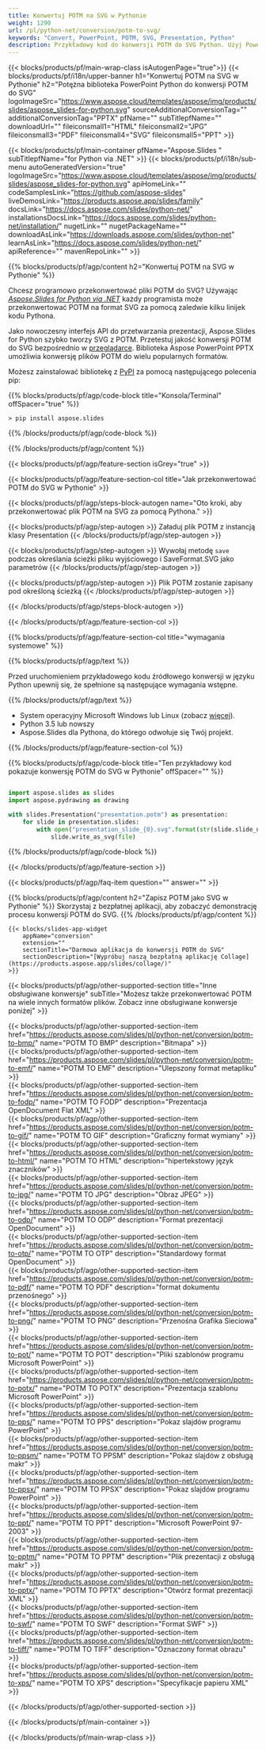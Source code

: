 ```yaml
---
title: Konwertuj POTM na SVG w Pythonie
weight: 1290
url: /pl/python-net/conversion/potm-to-svg/ 
keywords: "Convert, PowerPoint, POTM, SVG, Presentation, Python"
description: Przykładowy kod do konwersji POTM do SVG Python. Użyj PowerPoint Python API do wsadowej konwersji plików POTM do plików SVG.
---
```


{{< blocks/products/pf/main-wrap-class isAutogenPage="true">}}
{{< blocks/products/pf/i18n/upper-banner h1="Konwertuj POTM na SVG w Pythonie" h2="Potężna biblioteka PowerPoint Python do konwersji POTM do SVG" logoImageSrc="https://www.aspose.cloud/templates/aspose/img/products/slides/aspose_slides-for-python.svg" sourceAdditionalConversionTag="" additionalConversionTag="PPTX" pfName="" subTitlepfName="" downloadUrl="" fileiconsmall1="HTML" fileiconsmall2="JPG" fileiconsmall3="PDF" fileiconsmall4="SVG" fileiconsmall5="PPT" >}}

{{< blocks/products/pf/main-container pfName="Aspose.Slides " subTitlepfName="for Python via .NET" >}}
{{< blocks/products/pf/i18n/sub-menu autoGeneratedVersion="true" logoImageSrc="https://www.aspose.cloud/templates/aspose/img/products/slides/aspose_slides-for-python.svg" apiHomeLink="" codeSamplesLink="https://github.com/aspose-slides" liveDemosLink="https://products.aspose.app/slides/family" docsLink="https://docs.aspose.com/slides/python-net/" installationsDocsLink="https://docs.aspose.com/slides/python-net/installation/" nugetLink="" nugetPackageName="" downloadAsLink="https://downloads.aspose.com/slides/python-net" learnAsLink="https://docs.aspose.com/slides/python-net/" apiReference="" mavenRepoLink="" >}}

{{% blocks/products/pf/agp/content h2="Konwertuj POTM na SVG w Pythonie" %}}

Chcesz programowo przekonwertować pliki POTM do SVG? Używając [*Aspose.Slides for Python via .NET*](https://products.aspose.com/slides/pl/python-net/) każdy programista może przekonwertować POTM na format SVG za pomocą zaledwie kilku linijek kodu Pythona.

Jako nowoczesny interfejs API do przetwarzania prezentacji, Aspose.Slides for Python szybko tworzy SVG z POTM. Przetestuj jakość konwersji POTM do SVG bezpośrednio w [przeglądarce](https://products.aspose.app/slides/conversion). Biblioteka Aspose PowerPoint PPTX umożliwia konwersję plików POTM do wielu popularnych formatów.

Możesz zainstalować bibliotekę z [PyPI](https://pypi.org/project/Aspose.Slides/) za pomocą następującego polecenia pip:

{{% blocks/products/pf/agp/code-block title="Konsola/Terminal" offSpacer="true" %}}

```console
> pip install aspose.slides

```

{{% /blocks/products/pf/agp/code-block %}}

{{% /blocks/products/pf/agp/content %}}

{{< blocks/products/pf/agp/feature-section isGrey="true" >}}

{{< blocks/products/pf/agp/feature-section-col title="Jak przekonwertować POTM do SVG w Pythonie" >}}

{{< blocks/products/pf/agp/steps-block-autogen name="Oto kroki, aby przekonwertować plik POTM na SVG za pomocą Pythona." >}}

{{< blocks/products/pf/agp/step-autogen >}}
Załaduj plik POTM z instancją klasy Presentation
{{< /blocks/products/pf/agp/step-autogen >}}

{{< blocks/products/pf/agp/step-autogen >}}
Wywołaj metodę `save` podczas określania ścieżki pliku wyjściowego i SaveFormat.SVG jako parametrów
{{< /blocks/products/pf/agp/step-autogen >}}

{{< blocks/products/pf/agp/step-autogen >}}
Plik POTM zostanie zapisany pod określoną ścieżką
{{< /blocks/products/pf/agp/step-autogen >}}

{{< /blocks/products/pf/agp/steps-block-autogen >}}

{{< /blocks/products/pf/agp/feature-section-col >}}

{{% blocks/products/pf/agp/feature-section-col title="wymagania systemowe" %}}

{{% blocks/products/pf/agp/text %}}

 Przed uruchomieniem przykładowego kodu źródłowego konwersji w języku Python upewnij się, że spełnione są następujące wymagania wstępne.

{{% /blocks/products/pf/agp/text %}}

- System operacyjny Microsoft Windows lub Linux (zobacz [więcej](https://docs.aspose.com/slides/python-net/system-requirements/)).
- Python 3.5 lub nowszy
- Aspose.Slides dla Pythona, do którego odwołuje się Twój projekt.

{{% /blocks/products/pf/agp/feature-section-col %}}

{{% blocks/products/pf/agp/code-block title="Ten przykładowy kod pokazuje konwersję POTM do SVG w Pythonie" offSpacer="" %}}

```py

import aspose.slides as slides
import aspose.pydrawing as drawing

with slides.Presentation("presentation.potm") as presentation:
    for slide in presentation.slides:
        with open("presentation_slide_{0}.svg".format(str(slide.slide_number)), "wb") as file:
            slide.write_as_svg(file)

```
{{% /blocks/products/pf/agp/code-block %}}

{{< /blocks/products/pf/agp/feature-section >}}

{{< blocks/products/pf/agp/faq-item question="" answer="" >}}
 
{{% blocks/products/pf/agp/content h2="Zapisz POTM jako SVG w Pythonie" %}}
Skorzystaj z bezpłatnej aplikacji, aby zobaczyć demonstrację procesu konwersji POTM do SVG. 
{{% /blocks/products/pf/agp/content %}}

<!-- aboutfile Starts -->

<!-- aboutfile Ends -->

    {{< blocks/slides-app-widget 
        appName="conversion"
        extension=""
        sectionTitle="Darmowa aplikacja do konwersji POTM do SVG" 
        sectionDescription="[Wypróbuj naszą bezpłatną aplikację Collage](https://products.aspose.app/slides/collage/)" 
    >}}
    
{{< blocks/products/pf/agp/other-supported-section title="Inne obsługiwane konwersje" subTitle="Możesz także przekonwertować POTM na wiele innych formatów plików. Zobacz inne obsługiwane konwersje poniżej" >}}

{{< blocks/products/pf/agp/other-supported-section-item href="https://products.aspose.com/slides/pl/python-net/conversion/potm-to-bmp/" name="POTM TO BMP" description="Bitmapa" >}}  
{{< blocks/products/pf/agp/other-supported-section-item href="https://products.aspose.com/slides/pl/python-net/conversion/potm-to-emf/" name="POTM TO EMF" description="Ulepszony format metapliku" >}}  
{{< blocks/products/pf/agp/other-supported-section-item href="https://products.aspose.com/slides/pl/python-net/conversion/potm-to-fodp/" name="POTM TO FODP" description="Prezentacja OpenDocument Flat XML" >}}  
{{< blocks/products/pf/agp/other-supported-section-item href="https://products.aspose.com/slides/pl/python-net/conversion/potm-to-gif/" name="POTM TO GIF" description="Graficzny format wymiany" >}}  
{{< blocks/products/pf/agp/other-supported-section-item href="https://products.aspose.com/slides/pl/python-net/conversion/potm-to-html/" name="POTM TO HTML" description="hipertekstowy język znaczników" >}}  
{{< blocks/products/pf/agp/other-supported-section-item href="https://products.aspose.com/slides/pl/python-net/conversion/potm-to-jpg/" name="POTM TO JPG" description="Obraz JPEG" >}}  
{{< blocks/products/pf/agp/other-supported-section-item href="https://products.aspose.com/slides/pl/python-net/conversion/potm-to-odp/" name="POTM TO ODP" description="Format prezentacji OpenDocument" >}}  
{{< blocks/products/pf/agp/other-supported-section-item href="https://products.aspose.com/slides/pl/python-net/conversion/potm-to-otp/" name="POTM TO OTP" description="Standardowy format OpenDocument" >}}  
{{< blocks/products/pf/agp/other-supported-section-item href="https://products.aspose.com/slides/pl/python-net/conversion/potm-to-pdf/" name="POTM TO PDF" description="format dokumentu przenośnego" >}}  
{{< blocks/products/pf/agp/other-supported-section-item href="https://products.aspose.com/slides/pl/python-net/conversion/potm-to-png/" name="POTM TO PNG" description="Przenośna Grafika Sieciowa" >}}  
{{< blocks/products/pf/agp/other-supported-section-item href="https://products.aspose.com/slides/pl/python-net/conversion/potm-to-pot/" name="POTM TO POT" description="Pliki szablonów programu Microsoft PowerPoint" >}}  
{{< blocks/products/pf/agp/other-supported-section-item href="https://products.aspose.com/slides/pl/python-net/conversion/potm-to-potx/" name="POTM TO POTX" description="Prezentacja szablonu Microsoft PowerPoint" >}}  
{{< blocks/products/pf/agp/other-supported-section-item href="https://products.aspose.com/slides/pl/python-net/conversion/potm-to-pps/" name="POTM TO PPS" description="Pokaz slajdów programu PowerPoint" >}}  
{{< blocks/products/pf/agp/other-supported-section-item href="https://products.aspose.com/slides/pl/python-net/conversion/potm-to-ppsm/" name="POTM TO PPSM" description="Pokaz slajdów z obsługą makr" >}}  
{{< blocks/products/pf/agp/other-supported-section-item href="https://products.aspose.com/slides/pl/python-net/conversion/potm-to-ppsx/" name="POTM TO PPSX" description="Pokaz slajdów programu PowerPoint" >}}  
{{< blocks/products/pf/agp/other-supported-section-item href="https://products.aspose.com/slides/pl/python-net/conversion/potm-to-ppt/" name="POTM TO PPT" description="Microsoft PowerPoint 97-2003" >}}  
{{< blocks/products/pf/agp/other-supported-section-item href="https://products.aspose.com/slides/pl/python-net/conversion/potm-to-pptm/" name="POTM TO PPTM" description="Plik prezentacji z obsługą makr" >}}  
{{< blocks/products/pf/agp/other-supported-section-item href="https://products.aspose.com/slides/pl/python-net/conversion/potm-to-pptx/" name="POTM TO PPTX" description="Otwórz format prezentacji XML" >}}  
{{< blocks/products/pf/agp/other-supported-section-item href="https://products.aspose.com/slides/pl/python-net/conversion/potm-to-swf/" name="POTM TO SWF" description="Format SWF" >}}  
{{< blocks/products/pf/agp/other-supported-section-item href="https://products.aspose.com/slides/pl/python-net/conversion/potm-to-tiff/" name="POTM TO TIFF" description="Oznaczony format obrazu" >}}  
{{< blocks/products/pf/agp/other-supported-section-item href="https://products.aspose.com/slides/pl/python-net/conversion/potm-to-xps/" name="POTM TO XPS" description="Specyfikacje papieru XML" >}}  


{{< /blocks/products/pf/agp/other-supported-section >}}

{{< /blocks/products/pf/main-container >}}
    
{{< /blocks/products/pf/main-wrap-class >}}